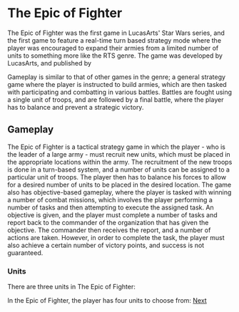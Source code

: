 # The Epic of Fighter

The Epic of Fighter was the first game in LucasArts' Star Wars series, and the first game to feature a real-time turn based strategy mode where the player was encouraged to expand their armies from a limited number of units to something more like the RTS genre. The game was developed by LucasArts, and published by                                              
  

Gameplay is similar to that of other games in the genre; a general strategy game where the player is instructed to build armies, which are then tasked with participating and combatting in various battles. Battles are fought using a single unit of troops, and are followed by a final battle, where the player has to balance and prevent a strategic victory.

## Gameplay

The Epic of Fighter is a tactical strategy game in which the player - who is the leader of a large army - must recruit new units, which must be placed in the appropriate locations within the army. The recruitment of the new troops is done in a turn-based system, and a number of units can be assigned to a particular unit of troops. The player then has to balance his forces to allow for a desired number of units to be placed in the desired location. The game also has objective-based gameplay, where the player is tasked with winning a number of combat missions, which involves the player performing a number of tasks and then attempting to execute the assigned task. An objective is given, and the player must complete a number of tasks and report back to the commander of the organization that has given the objective. The commander then receives the report, and a number of actions are taken. However, in order to complete the task, the player must also achieve a certain number of victory points, and success is not guaranteed.

### Units

There are three units in The Epic of Fighter:                                   
 

In the Epic of Fighter, the player has four units to choose from:
[Next](251.md)